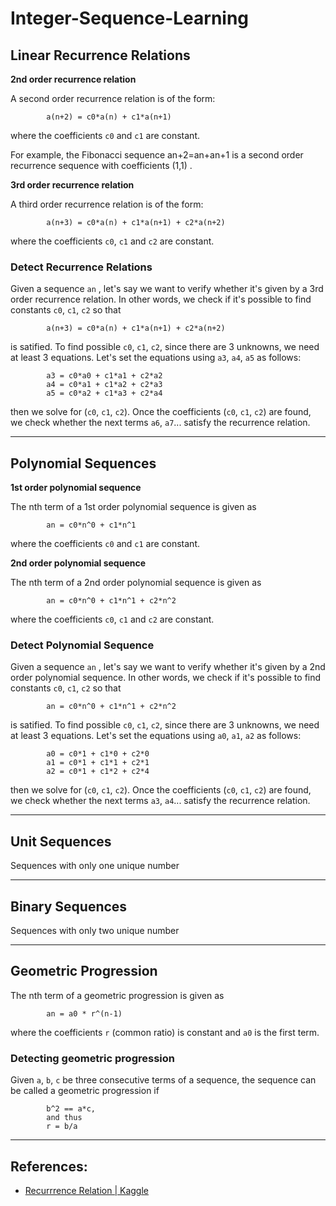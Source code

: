 # Integer-Sequence-Learning

## Linear Recurrence Relations

**2nd order recurrence relation**

A second order recurrence relation is of the form:

            a(n+2) = c0*a(n) + c1*a(n+1)
 
where the coefficients  `c0`  and  `c1` are constant.

For example, the Fibonacci sequence  an+2=an+an+1  is a second order recurrence sequence with coefficients  (1,1) .

**3rd order recurrence relation**

A third order recurrence relation is of the form:

            a(n+3) = c0*a(n) + c1*a(n+1) + c2*a(n+2)
 
where the coefficients  `c0`, `c1` and `c2`  are constant.

### Detect Recurrence Relations

Given a sequence  `an` , let's say we want to verify whether it's given by a 3rd order recurrence relation. In other words, we check if it's possible to find constants  `c0`, `c1`, `c2`  so that

            a(n+3) = c0*a(n) + c1*a(n+1) + c2*a(n+2)

is satified. To find possible  `c0`, `c1`, `c2`, since there are 3 unknowns, we need at least 3 equations. Let's set the equations using  `a3`, `a4`, `a5` as follows:

            a3 = c0*a0 + c1*a1 + c2*a2
            a4 = c0*a1 + c1*a2 + c2*a3
            a5 = c0*a2 + c1*a3 + c2*a4

then we solve for  (`c0`, `c1`, `c2`). Once the coefficients  (`c0`, `c1`, `c2`)  are found, we check whether the next terms  `a6`, `a7`... satisfy the recurrence relation.

___
## Polynomial Sequences

**1st order polynomial sequence**

The nth term of a 1st order polynomial sequence is given as

            an = c0*n^0 + c1*n^1

where the coefficients  `c0` and `c1`  are constant.            

**2nd order polynomial sequence**

The nth term of a 2nd order polynomial sequence is given as

            an = c0*n^0 + c1*n^1 + c2*n^2

where the coefficients  `c0`, `c1` and `c2`  are constant.

### Detect Polynomial Sequence

Given a sequence  `an` , let's say we want to verify whether it's given by a 2nd order polynomial sequence. In other words, we check if it's possible to find constants  `c0`, `c1`, `c2`  so that

            an = c0*n^0 + c1*n^1 + c2*n^2

is satified. To find possible  `c0`, `c1`, `c2`, since there are 3 unknowns, we need at least 3 equations. Let's set the equations using  `a0`, `a1`, `a2` as follows:

            a0 = c0*1 + c1*0 + c2*0
            a1 = c0*1 + c1*1 + c2*1
            a2 = c0*1 + c1*2 + c2*4

then we solve for  (`c0`, `c1`, `c2`). Once the coefficients  (`c0`, `c1`, `c2`)  are found, we check whether the next terms  `a3`, `a4`... satisfy the recurrence relation.
___
## Unit Sequences

Sequences with only one unique number
___
## Binary Sequences

Sequences with only two unique number
___
## Geometric Progression

The nth term of a geometric progression is given as

            an = a0 * r^(n-1)

where the coefficients `r` (common ratio) is constant and `a0` is the first term.

### Detecting geometric progression

Given `a`, `b`, `c` be three consecutive terms of a sequence, the sequence can be called a geometric progression if

            b^2 == a*c,
            and thus
            r = b/a

___
## References:
* [Recurrrence Relation | Kaggle](https://www.kaggle.com/ncchen/recurrence-relation)